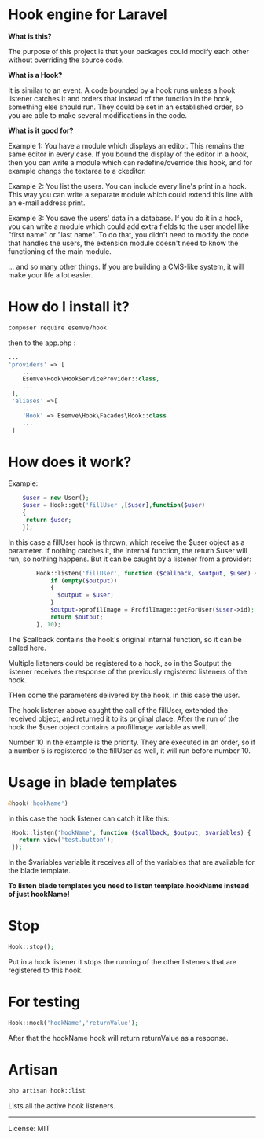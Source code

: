 # Hook engine for Laravel

**What is this?**

The purpose of this project is that your packages could modify each other without overriding the source code.

**What is a Hook?**

It is similar to an event. A code bounded by a hook runs unless a hook listener catches it and orders that instead of the function in the hook, something else should run. They could be set in an established order, so you are able to make several modifications in the code.

**What is it good for?**

Example 1: You have a module which displays an editor. This remains the same editor in every case.
If you bound the display of the editor in a hook, then you can write a module which can redefine/override this hook, and for example changs the textarea to a ckeditor. 

Example 2: You list the users. You can include every line's print in a hook. This way you can write a separate module which could extend this line with an e-mail address print. 

Example 3: You save the users' data in a database. If you do it in a hook, you can write a module which could add extra fields to the user model like "first name" or "last name". To do that, you didn't need to modify the code that handles the users, the extension module doesn't need to know the functioning of the main module. 


... and so many other things. If you are building a CMS-like system, it will make your life a lot easier.

# How do I install it?

```bash
composer require esemve/hook
```

then to the app.php :
```php
...
'providers' => [ 
    ...
    Esemve\Hook\HookServiceProvider::class,
    ...
 ],
 'aliases' =>[
    ...
    'Hook' => Esemve\Hook\Facades\Hook::class
    ...
 ]
```


# How does it work?

Example:

```php
    $user = new User();
    $user = Hook::get('fillUser',[$user],function($user)
    {
     return $user;
    });
```

In this case a fillUser hook is thrown, which receive the $user object as a parameter. If nothing catches it, the internal function, the return $user will run, so nothing happens. But it can be caught by a listener from a provider:

```php
        Hook::listen('fillUser', function ($callback, $output, $user) {
            if (empty($output))
            {
              $output = $user;
            }
            $output->profilImage = ProfilImage::getForUser($user->id);
            return $output;
        }, 10);

```
The $callback contains the hook's original internal function, so it can be called here.

Multiple listeners could be registered to a hook, so in the $output the listener receives the response of the previously registered listeners of the hook.

THen come the parameters delivered by the hook, in this case the user.

The hook listener above caught the call of the fillUser, extended the received object, and returned it to its original place. After the run of the hook the $user object contains a profilImage variable as well.

Number 10 in the example is the priority. They are executed in an order, so if a number 5 is registered to the fillUser as well, it will run before number 10.



# Usage in blade templates

```php
@hook('hookName')
```

In this case the hook listener can catch it like this:
```php
 Hook::listen('hookName', function ($callback, $output, $variables) {
   return view('test.button');
 });
```
In the $variables variable it receives all of the variables that are available for the blade template.

**To listen blade templates you need to listen template.hookName instead of just hookName!**


# Stop
```php
Hook::stop();
```
Put in a hook listener it stops the running of the other listeners that are registered to this hook. 

# For testing

```php
Hook::mock('hookName','returnValue');
```
After that the hookName hook will return returnValue as a response.

# Artisan

```bash
php artisan hook::list
```

Lists all the active hook listeners.

---

License: MIT
